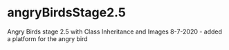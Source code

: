 # angryBirdsStage2.5
Angry Birds stage 2.5 with Class Inheritance and Images
8-7-2020 - added a platform for the angry bird  